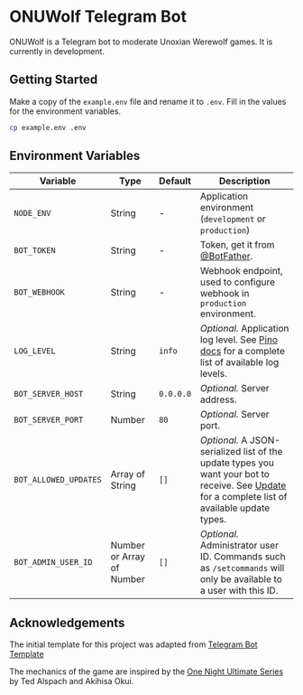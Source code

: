 # ONUWolf Telegram Bot
ONUWolf is a Telegram bot to moderate Unoxian Werewolf games. It is currently in development.

## Getting Started
Make a copy of the `example.env` file and rename it to `.env`. Fill in the values for the environment variables.
```bash
cp example.env .env
```

## Environment Variables

| Variable | Type |Default | Description |
| --- | --- | --- | --- |
| `NODE_ENV` | String | - | Application environment (`development` or `production`) |
| `BOT_TOKEN` | String | - | Token, get it from [@BotFather](https://t.me/BotFather). |
| `BOT_WEBHOOK` | String | - | Webhook endpoint, used to configure webhook in `production` environment. |
| `LOG_LEVEL` | String | `info` | <i>Optional.</i> Application log level. See [Pino docs](https://github.com/pinojs/pino/blob/master/docs/api.md#level-string) for a complete list of available log levels. |
| `BOT_SERVER_HOST` | String | `0.0.0.0` | <i>Optional.</i> Server address. |
| `BOT_SERVER_PORT` | Number | `80` | <i>Optional.</i> Server port. |
| `BOT_ALLOWED_UPDATES` | Array of String | `[]` | <i>Optional.</i> A JSON-serialized list of the update types you want your bot to receive. See [Update](https://core.telegram.org/bots/api#update) for a complete list of available update types. |
| `BOT_ADMIN_USER_ID` | Number or Array of Number | `[]` | <i>Optional.</i> Administrator user ID. Commands such as `/setcommands` will only be available to a user with this ID. |


## Acknowledgements
The initial template for this project was adapted from [Telegram Bot Template](https://github.com/bot-base/telegram-bot-template)

The mechanics of the game are inspired by the [One Night Ultimate Series](https://beziergames.com/products/one-night-ultimate-werewolf) by Ted Alspach and Akihisa Okui.
